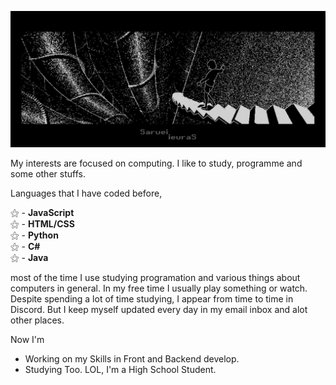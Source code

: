 ![Banner](https://github.com/ieuras/ieuras/blob/main/img/banner.png?raw=true)

My interests are focused on computing. I like to study, programme and some other stuffs.

Languages that I have coded before,

⚝ - **JavaScript**<br>
⚝ - **HTML/CSS**<br>
⚝ - **Python**<br>
⚝ - **C#**<br>
⚝ - **Java**<br>


most of the time I use studying programation and various things about computers in general.
In my free time I usually play something or watch.
Despite spending a lot of time studying, I appear from time to time in Discord. 
But I keep myself updated every day in my email inbox and alot other places.

Now I'm
  
  - Working on my Skills in Front and Backend develop.
  - Studying Too. LOL, I'm a High School Student.
